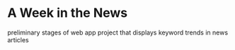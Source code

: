 # A Week in the News

preliminary stages of web app project that displays keyword trends in news articles 
